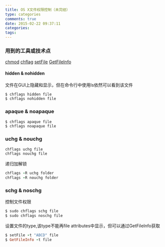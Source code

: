 ```yaml
---
title: OS X文件权限控制（未完结）
type: categories
comments: true
date: 2015-02-22 09:37:11
categories:
tags:
---
```

### 用到的工具或技术点
[chmod](http://ahaack.net/technology/OS-X-Access-Control-Lists-ACL.html)
[chflag](https://ss64.com/osx/chflags.html)
[setFile](https://ss64.com/osx/setfile.html)
[GetFileInfo](https://ss64.com/osx/getfileinfo.html)

#### hidden & nohidden 
文件在GUI上隐藏和显示，但在命令行中使用ls依然可以看到该文件
```ruby
$ chflags hidden file
$ chflags nohidden file
```

### apaque & noapaque

```ruby
$ chflags apaque file
$ chflags noapaque file
```

### uchg & nouchg

```ruby
chflags uchg file
chflags nouchg file
```

递归加解锁
```ruby
chflags -R uchg folder
chflags -R nouchg folder
```

### schg & noschg
控制文件权限
```ruby
$ sudo chflags schg file
$ sudo chflags noschg file
```

设置文件的type,该type不能再file attributes中显示，但可以通过GetFileInfo获取
```ruby
$ setFile -t "ABCD" file
$ GetFileInfo -t file
```